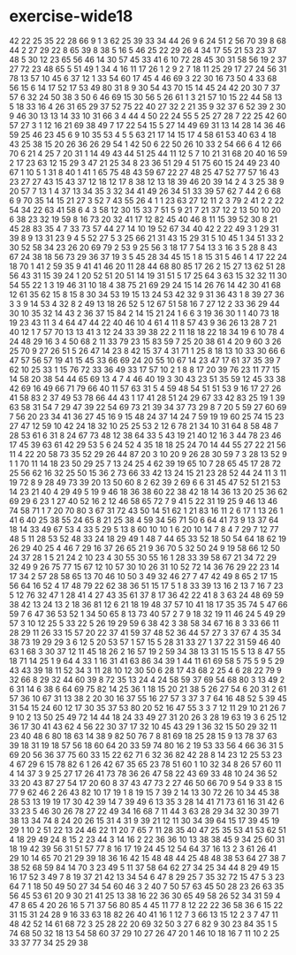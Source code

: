 # exercise-wide18
42
22
25
35
22
28
66
9
1
3
62
25
39
33
34
44
26
9
6
24
51
2
56
70
39
8
68
44
2
27
29
22
8
65
39
8
38
5
16
5
46
25
22
29
26
4
34
17
55
21
53
23
37
48
5
30
12
23
65
56
46
14
30
57
45
33
41
6
10
72
28
45
30
31
58
56
19
2
37
27
72
23
48
65
5
51
49
1
34
4
16
11
17
26
1
2
9
2
7
18
11
25
29
17
27
24
56
31
78
13
57
10
45
6
37
12
1
33
54
60
17
45
4
46
69
3
22
30
16
73
50
4
33
68
56
15
6
14
17
52
17
53
49
80
31
8
9
30
54
43
70
15
14
45
24
42
20
30
7
37
57
6
32
24
50
38
3
50
6
46
69
15
30
56
5
26
61
1
3
21
57
10
15
22
44
58
13
5
18
33
16
4
26
31
65
29
37
52
75
22
40
27
32
2
21
35
9
32
37
6
52
39
2
30
9
46
30
13
13
14
33
10
31
66
3
4
44
4
50
22
24
55
5
25
27
28
7
22
25
42
60
57
27
3
1
12
16
21
69
38
49
7
17
22
54
15
5
27
14
49
69
31
13
14
28
14
36
46
59
25
46
23
45
6
9
10
35
53
4
5
5
63
21
17
14
15
17
4
58
61
53
40
63
4
18
43
25
38
15
20
26
36
26
29
54
1
42
50
6
22
50
26
10
33
2
54
66
6
4
12
66
70
6
21
4
25
7
20
31
1
14
49
43
44
51
25
44
11
12
5
7
10
21
31
68
20
40
16
59
2
17
23
63
12
15
29
3
47
21
25
34
8
23
36
51
29
4
51
75
60
15
24
49
23
40
67
1
10
5
1
31
8
40
1
41
1
65
75
48
43
59
67
22
27
48
25
47
52
77
57
16
43
23
27
27
43
15
43
37
12
18
12
17
8
38
12
13
18
39
46
20
39
14
2
4
3
25
38
9
20
57
7
13
1
4
37
13
34
35
3
32
34
41
49
26
34
51
33
39
57
62
7
44
2
6
68
6
9
70
35
14
15
21
27
3
52
7
43
55
26
4
1
1
23
63
27
12
11
2
3
79
2
41
2
2
22
54
34
22
63
41
58
6
4
3
58
12
30
15
33
7
51
5
9
21
7
21
37
12
2
13
50
10
20
6
38
23
32
19
59
8
16
73
20
32
41
17
12
82
45
40
46
8
11
15
39
52
30
8
21
45
28
83
35
4
7
33
73
57
44
27
14
10
19
52
67
34
40
42
2
22
49
3
1
29
31
39
8
9
13
31
23
9
4
5
52
27
5
3
25
66
21
31
43
15
29
31
5
10
45
1
34
51
33
2
30
52
58
34
23
26
20
69
79
2
53
9
25
56
3
18
17
7
54
13
3
16
3
5
28
8
43
67
24
38
18
56
73
29
36
37
19
3
5
45
28
34
45
15
1
8
15
31
5
46
1
4
17
22
24
18
70
1
41
2
59
35
9
41
41
46
20
11
28
44
68
80
85
17
26
2
15
27
13
62
51
28
56
43
31
15
39
24
1
20
52
51
20
51
14
19
31
51
5
17
25
64
3
63
15
32
32
11
30
54
55
22
1
3
19
46
31
10
18
4
38
75
21
69
29
24
15
14
26
76
14
42
30
41
68
12
61
35
62
15
8
15
8
30
34
53
19
15
13
24
53
42
32
9
31
36
43
1
8
39
27
36
3
3
9
14
53
4
32
8
2
49
13
18
26
52
5
12
67
51
58
16
7
27
12
2
33
36
29
44
30
10
35
32
14
43
2
36
37
15
84
2
14
15
21
24
1
6
6
3
19
36
30
1
1
40
73
18
19
23
43
11
3
4
64
47
44
22
40
46
10
4
61
4
11
8
57
43
9
36
26
13
28
7
21
40
12
1
7
57
70
13
13
41
3
12
24
33
39
38
22
2
11
18
18
22
18
34
19
6
10
78
4
24
48
29
16
3
4
50
68
2
11
33
79
23
15
83
59
7
25
20
38
61
4
20
9
60
3
26
25
70
9
27
26
51
5
26
47
14
23
8
42
15
37
4
31
71
1
25
8
18
13
10
33
30
66
6
47
57
56
57
19
41
15
45
33
66
69
24
20
55
10
67
14
23
47
17
61
37
35
39
7
62
10
25
33
1
15
76
72
33
36
49
33
17
57
10
2
1
8
8
17
20
39
76
23
11
77
15
14
58
20
38
54
44
65
69
13
4
7
4
46
40
19
3
30
43
23
51
35
59
12
45
33
38
42
69
16
49
66
71
79
66
40
11
57
63
31
5
4
59
48
54
51
51
53
9
16
17
27
26
41
58
83
2
37
49
53
78
66
44
43
1
17
41
28
51
24
29
67
33
42
83
25
19
1
39
63
58
31
54
7
29
47
39
22
54
69
73
21
39
34
37
73
29
8
7
20
5
59
27
60
69
7
56
20
23
34
41
36
27
45
16
9
15
48
24
37
14
24
7
59
19
19
60
25
74
15
23
27
47
12
59
10
42
24
18
32
10
25
25
53
2
12
6
78
21
34
10
31
64
8
58
48
7
28
53
61
6
31
8
24
67
73
48
12
38
64
33
5
43
19
21
40
12
16
3
44
78
23
46
17
45
39
63
61
42
29
53
5
6
24
52
4
35
18
18
25
24
70
14
44
55
27
22
21
56
11
4
22
20
58
73
35
52
29
26
44
87
20
3
10
20
9
26
28
30
59
7
3
28
13
52
9
1
1
70
11
14
18
23
50
29
25
7
13
24
25
4
62
39
19
65
10
7
28
65
45
17
28
72
25
56
62
16
32
25
50
15
36
2
73
66
33
42
13
24
15
21
23
28
52
44
24
11
3
11
19
72
8
9
28
49
73
39
20
13
50
60
8
2
62
39
2
69
6
6
31
45
47
52
51
21
53
14
23
21
40
4
29
49
5
19
9
46
18
36
38
60
22
38
42
18
14
36
13
20
25
36
62
69
29
6
23
1
27
40
52
16
2
12
46
58
65
72
7
9
41
5
22
31
19
25
9
46
13
46
74
58
71
1
7
20
70
80
3
67
31
72
43
50
14
51
62
1
21
83
16
11
2
6
17
1
13
26
1
41
6
40
25
38
55
24
65
8
21
25
38
4
59
34
56
71
50
6
64
41
73
9
13
37
64
18
14
33
49
67
53
4
33
5
29
5
13
8
60
10
10
1
6
20
10
14
7
8
4
7
29
7
12
77
48
5
11
28
53
52
48
33
24
18
29
49
1
48
7
44
65
33
52
18
50
54
64
18
62
19
26
29
40
25
4
46
7
29
16
37
26
65
21
9
36
70
5
32
50
24
9
19
58
66
12
50
24
37
28
1
5
21
24
2
10
23
4
30
55
30
55
16
1
28
33
39
58
67
21
34
72
29
32
49
9
26
75
77
15
67
12
10
57
30
10
26
31
10
52
72
14
36
76
29
22
23
14
17
34
2
57
28
58
65
13
70
46
10
50
3
49
32
46
27
7
47
42
49
8
65
2
17
15
56
64
16
52
4
17
48
79
22
62
38
36
51
15
17
5
1
8
33
39
13
16
2
13
7
16
7
23
5
12
76
32
47
1
28
41
4
27
43
35
61
37
8
17
36
42
22
41
8
3
63
24
48
69
59
38
42
13
24
13
2
18
36
81
12
6
21
18
19
48
37
57
10
41
18
17
35
35
74
5
47
66
59
7
6
47
36
53
52
1
34
50
65
8
13
73
40
57
2
7
9
18
32
19
11
46
24
5
49
29
57
3
10
12
25
5
33
22
5
26
19
29
59
6
38
42
3
38
58
34
67
16
8
3
33
66
11
28
29
11
26
33
15
57
20
22
37
41
59
37
48
52
36
44
57
27
3
37
67
4
35
34
38
73
19
29
29
3
6
12
5
20
53
57
1
57
15
5
28
31
33
27
1
37
22
31
59
46
40
63
1
68
3
30
37
12
11
45
18
26
2
16
57
19
2
59
34
38
13
31
15
15
5
13
8
47
55
18
71
14
25
1
9
64
4
33
1
16
31
41
63
86
34
39
1
44
11
61
69
58
5
75
5
9
5
29
43
43
39
18
11
52
34
3
11
28
10
12
30
50
6
28
17
43
68
2
25
4
6
28
22
79
9
32
66
8
29
32
44
60
39
8
72
35
13
24
4
24
58
59
37
69
54
68
80
3
13
49
2
6
31
14
6
38
6
64
69
75
82
14
25
36
1
18
15
20
21
38
5
26
27
54
6
20
31
2
61
57
36
10
67
31
13
38
2
20
30
16
37
55
16
27
57
3
37
3
7
64
16
48
52
5
39
45
31
54
15
24
60
12
17
30
35
37
53
80
20
52
16
47
55
3
3
7
12
11
29
10
21
26
7
9
10
2
13
50
25
49
72
14
44
18
24
33
49
27
31
20
26
3
28
19
63
19
3
6
25
12
36
17
30
41
43
62
4
56
22
30
37
17
32
10
45
43
29
1
36
32
15
50
29
32
11
23
40
48
6
80
18
63
14
38
9
82
50
76
7
8
81
69
18
25
28
15
9
13
78
37
63
39
18
31
19
18
57
56
18
60
64
20
33
59
74
80
16
2
19
53
33
56
4
66
36
31
5
69
20
56
36
37
75
60
33
15
22
62
71
6
32
36
82
42
28
8
14
23
12
25
53
23
4
67
29
6
15
78
82
6
1
26
42
67
35
65
23
78
51
60
1
10
32
34
8
26
57
60
11
4
14
37
3
9
25
27
17
26
41
73
78
36
26
47
58
22
43
69
33
48
10
24
36
52
33
20
43
87
27
54
17
20
60
8
37
43
47
73
2
27
46
50
66
70
9
54
9
33
8
15
77
9
62
46
2
26
43
82
10
17
19
1
8
19
15
7
39
2
14
13
30
72
26
10
34
45
38
28
53
13
19
19
17
30
42
39
14
7
39
49
6
13
35
3
28
14
41
71
73
61
16
31
42
6
33
23
5
46
30
26
78
27
22
49
34
16
68
7
11
44
3
63
28
29
34
32
30
39
71
38
13
34
74
8
24
20
26
15
31
4
31
9
39
21
12
11
30
34
39
64
15
17
39
45
19
29
1
10
2
51
22
13
24
46
22
11
20
7
65
7
11
28
35
40
47
25
35
53
41
53
62
51
4
18
29
49
24
8
15
2
23
44
3
14
16
2
22
36
36
10
13
38
38
45
9
34
25
60
31
18
19
42
39
56
31
51
57
77
8
16
17
19
24
45
12
54
64
37
16
13
2
3
61
26
41
29
10
14
65
70
21
29
39
18
36
16
42
15
48
48
44
25
48
48
38
53
64
27
38
7
38
52
68
59
84
14
70
3
23
49
5
11
37
58
64
62
27
34
25
34
44
8
29
49
15
16
17
52
3
49
7
8
19
37
21
42
13
34
54
6
47
8
29
25
7
35
32
72
15
47
5
3
23
64
7
1
18
50
49
50
27
34
54
60
46
3
2
40
7
50
57
63
45
50
28
23
26
63
35
56
45
53
61
20
9
30
21
41
25
13
38
16
22
36
30
65
49
58
26
52
34
31
59
4
47
8
65
4
20
26
16
5
71
37
56
80
85
4
45
11
77
8
12
22
22
36
58
36
6
15
22
31
15
31
24
28
9
16
33
63
18
82
26
40
41
16
1
12
7
3
66
13
15
12
2
3
7
47
11
48
42
52
14
61
68
72
3
25
28
22
20
69
32
50
3
27
6
82
9
30
23
84
35
1
5
74
68
50
32
18
13
54
58
60
37
29
10
27
26
47
20
1
46
10
18
16
7
11
10
2
25
33
37
77
34
25
29
38
